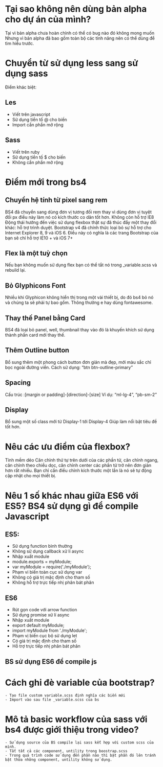 # Tại sao không nên dùng bản alpha cho dự án của mình?
Tại vì bản alpha chưa hoàn chỉnh có thể có bug nào đó không mong muốn
Nhưng vì bản alpha đã bao gồm toàn bộ các tính năng nên có thể dùng để tìm hiểu trước.


# Chuyển từ sử dụng less sang sử dụng sass
Điểm khác biệt: 

## Les
- Viết trên javascript
- Sử dụng tiền tố @ cho biến
- Import cần phần mở rộng
## Sass
- Viết trên ruby
- Sử dụng tiền tố $ cho biến
- Không cần phần mở rộng
# Điểm mới trong bs4
## Chuyển hệ tính từ pixel sang rem
BS4 đã chuyển sang dùng đơn vị tương đối rem thay vì dùng đơn vị tuyệt đối px điều này làm nó có kích thước co dãn tốt hơn. 
Không còn hỗ trợ IE8
Động thái hướng đến việc sử dụng flexbox thật sự đã thúc đẩy một thay đổi khác: hỗ trợ trình duyệt. Bootstrap v4 đã chính thức loại bỏ sự hỗ trợ cho Internet Explorer 8, 9 và iOS 6. Điều này có nghĩa là các trang Bootstrap của bạn sẽ chỉ hỗ trợ IE10 + và iOS 7+

## Flex là một tuỳ chọn
Nếu bạn không muốn sử dụng flex bạn có thể tắt nó trong _variable.scss và rebuild lại.
## Bỏ Glyphicons Font
Nhiều khi Glyphicon không hiển thị trong một vài thiết bị, do đó bs4 bỏ nó và chúng ta sẽ phải tự bao gồm. Thông thường e hay dùng fontawesome.
## Thay thế Panel bằng Card
BS4 đã loại bỏ panel, well, thumbnail thay vào đó là khuyến khích sử dụng thành phần card mới thay thế.
## Thêm Outline button
Bổ sung thêm một phong cách button đơn giản mà đẹp, mới màu sắc chỉ bọc ngoài đường viền.
Cách sử dụng: “btn btn-outline-primary”
## Spacing
Cấu trúc :[margin or padding]-[direction]-[size]
Ví dụ: “ml-lg-4”, “pb-sm-2”
## Display 
Bổ sung một số class mới từ Display-1 tới Display-4
Giúp làm nổi bật tiêu đề tốt hơn.
# Nêu các ưu điểm của flexbox?
Tính mềm dẻo
Căn chỉnh thứ tự trên dưới của các phần tử, căn chỉnh ngang, căn chỉnh theo chiều dọc, căn chỉnh center các phần tử trở nên đơn giản hơn rất nhiều.
Bạn chỉ cần điều chỉnh kích thước một lần là nó sẽ tự động cập nhật cho mọi thiết bị.
# Nêu 1 số khác nhau giữa ES6 với ES5? BS4 sử dụng gì để compile Javascript
## ES5:
- Sử dụng function bình thường
- Không sử dụng callback xử lí async
- Nhập xuất module
- module.exports = myModule;
- var myModule = require('./myModule');
- Phạm vi biến toàn cục sử dụng var
- Không có giá trị mặc định cho tham số
- Không hỗ trợ trực tiếp nhị phân bát phân
## ES6
- Rút gọn code với arrow function
- Sử dụng promise xử lí async
- Nhập xuất module
- export default myModule;
- import myModule from './myModule';
- Phạm vị biến cục bộ sử dụng let
- Có giá trị mặc định cho tham số
- Hỗ trợ trực tiếp nhị phân bát phân
## BS sử dụng ES6 để compile js
# Cách ghi đè variable của bootstrap?
    - Tạo file custom variable.scss định nghĩa các biến mới
    - Import vào sau file _variable.scss của bs
# Mô tả  basic workflow của sass với bs4 được giới thiệu trong video?
    - Sử dụng source của BS compile lại sass kết hợp với custom scss của mình.
    - Tắt tất cả các component, untility trong boostrap.scss
    - Trong quá trình code sử dụng đến phần nào thì bật phần đó lên tránh bật thừa những component, untility không sử dụng.
